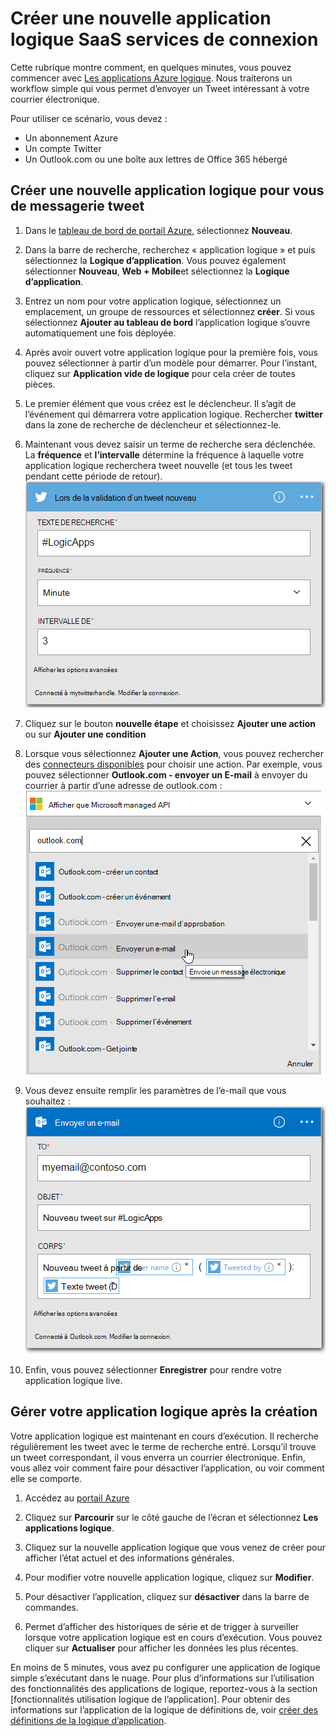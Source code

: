 <properties
    pageTitle="Créer une application de logique | Microsoft Azure"
    description="Apprenez à créer une application de la logique de connexion des services de SaaS"
    authors="jeffhollan"
    manager="dwrede"
    editor=""
    services="logic-apps"
    documentationCenter=""/>

<tags
    ms.service="logic-apps"
    ms.workload="na"
    ms.tgt_pltfrm="na"
    ms.devlang="na"
    ms.topic="get-started-article"
    ms.date="10/18/2016"
    ms.author="jehollan"/>

# <a name="create-a-new-logic-app-connecting-saas-services"></a>Créer une nouvelle application logique SaaS services de connexion

Cette rubrique montre comment, en quelques minutes, vous pouvez commencer avec [Les applications Azure logique](app-service-logic-what-are-logic-apps.md). Nous traiterons un workflow simple qui vous permet d’envoyer un Tweet intéressant à votre courrier électronique.

Pour utiliser ce scénario, vous devez :

- Un abonnement Azure
- Un compte Twitter
- Un Outlook.com ou une boîte aux lettres de Office 365 hébergé

## <a name="create-a-new-logic-app-to-email-you-tweets"></a>Créer une nouvelle application logique pour vous de messagerie tweet

1. Dans le [tableau de bord de portail Azure](https://portal.azure.com), sélectionnez **Nouveau**. 
2. Dans la barre de recherche, recherchez « application logique » et puis sélectionnez la **Logique d’application**. Vous pouvez également sélectionner **Nouveau**, **Web + Mobile**et sélectionnez la **Logique d’application**. 
3. Entrez un nom pour votre application logique, sélectionnez un emplacement, un groupe de ressources et sélectionnez **créer**.  Si vous sélectionnez **Ajouter au tableau de bord** l’application logique s’ouvre automatiquement une fois déployée.  
4. Après avoir ouvert votre application logique pour la première fois, vous pouvez sélectionner à partir d’un modèle pour démarrer.  Pour l’instant, cliquez sur **Application vide de logique** pour cela créer de toutes pièces. 
1. Le premier élément que vous créez est le déclencheur.  Il s’agit de l’événement qui démarrera votre application logique.  Rechercher **twitter** dans la zone de recherche de déclencheur et sélectionnez-le.
7. Maintenant vous devez saisir un terme de recherche sera déclenchée.  La **fréquence** et **l’intervalle** détermine la fréquence à laquelle votre application logique recherchera tweet nouvelle (et tous les tweet pendant cette période de retour).
    ![Recherche de Twitter](./media/app-service-logic-create-a-logic-app/twittersearch.png)

5. Cliquez sur le bouton **nouvelle étape** et choisissez **Ajouter une action** ou sur **Ajouter une condition**
6. Lorsque vous sélectionnez **Ajouter une Action**, vous pouvez rechercher des [connecteurs disponibles](../connectors/apis-list.md) pour choisir une action. Par exemple, vous pouvez sélectionner **Outlook.com - envoyer un E-mail** à envoyer du courrier à partir d’une adresse de outlook.com :  
    ![Actions](./media/app-service-logic-create-a-logic-app/actions.png)

7. Vous devez ensuite remplir les paramètres de l’e-mail que vous souhaitez :  ![paramètres](./media/app-service-logic-create-a-logic-app/parameters.png)

8. Enfin, vous pouvez sélectionner **Enregistrer** pour rendre votre application logique live.

## <a name="manage-your-logic-app-after-creation"></a>Gérer votre application logique après la création

Votre application logique est maintenant en cours d’exécution. Il recherche régulièrement les tweet avec le terme de recherche entré. Lorsqu’il trouve un tweet correspondant, il vous enverra un courrier électronique. Enfin, vous allez voir comment faire pour désactiver l’application, ou voir comment elle se comporte.

1. Accédez au [portail Azure](https://portal.azure.com)

1. Cliquez sur **Parcourir** sur le côté gauche de l’écran et sélectionnez **Les applications logique**.

2. Cliquez sur la nouvelle application logique que vous venez de créer pour afficher l’état actuel et des informations générales.

3. Pour modifier votre nouvelle application logique, cliquez sur **Modifier**.

5. Pour désactiver l’application, cliquez sur **désactiver** dans la barre de commandes.

1. Permet d’afficher des historiques de série et de trigger à surveiller lorsque votre application logique est en cours d’exécution.  Vous pouvez cliquer sur **Actualiser** pour afficher les données les plus récentes.

En moins de 5 minutes, vous avez pu configurer une application de logique simple s’exécutant dans le nuage. Pour plus d’informations sur l’utilisation des fonctionnalités des applications de logique, reportez-vous à la section [fonctionnalités utilisation logique de l’application]. Pour obtenir des informations sur l’application de la logique de définitions de, voir [créer des définitions de la logique d’application](app-service-logic-author-definitions.md).

<!-- Shared links -->
[Azure portal]: https://portal.azure.com
[Utiliser les fonctionnalités de l’application logique]: app-service-logic-create-a-logic-app.md
